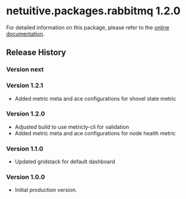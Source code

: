 # netuitive.packages.rabbitmq 1.2.0

For detailed information on this package, please refer to the [online documentation](https://hlp.app.netuitive.com/Content/Integrations/rabbitmq.htm).

## Release History

### Version next

### Version 1.2.1

* Added metric meta and ace configurations for shovel state metric

### Version 1.2.0

* Adjusted build to use metricly-cli for validation
* Added metric meta and ace configurations for node health metric

### Version 1.1.0

* Updated gridstack for default dashboard

### Version 1.0.0

* Initial production version.
